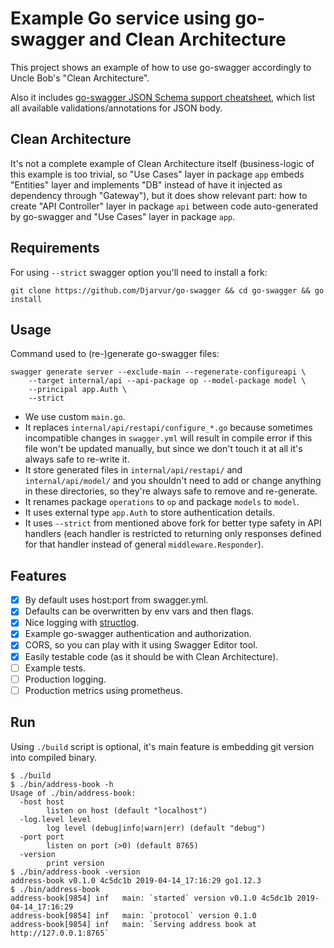 # Example Go service using go-swagger and Clean Architecture

This project shows an example of how to use go-swagger accordingly to
Uncle Bob's "Clean Architecture".

Also it includes [go-swagger JSON Schema support
cheatsheet](json-schema-cheatsheet.yml), which list all available
validations/annotations for JSON body.

## Clean Architecture

It's not a complete example of Clean Architecture itself (business-logic
of this example is too trivial, so "Use Cases" layer in package `app`
embeds "Entities" layer and implements "DB" instead of have it injected as
dependency through "Gateway"), but it does show relevant part: how to
create "API Controller" layer in package `api` between code auto-generated
by go-swagger and "Use Cases" layer in package `app`.

## Requirements

For using `--strict` swagger option you'll need to install a fork:

```
git clone https://github.com/Djarvur/go-swagger && cd go-swagger && go install
```

## Usage

Command used to (re-)generate go-swagger files:

```
swagger generate server --exclude-main --regenerate-configureapi \
    --target internal/api --api-package op --model-package model \
    --principal app.Auth \
    --strict
```

- We use custom `main.go`.
- It replaces `internal/api/restapi/configure_*.go` because sometimes
  incompatible changes in `swagger.yml` will result in compile error if
  this file won't be updated manually, but since we don't touch it at all
  it's always safe to re-write it.
- It store generated files in `internal/api/restapi/` and
  `internal/api/model/` and you shouldn't need to add or change anything
  in these directories, so they're always safe to remove and re-generate.
- It renames package `operations` to `op` and package `models` to `model`.
- It uses external type `app.Auth` to store authentication details.
- It uses `--strict` from mentioned above fork for better type safety in
  API handlers (each handler is restricted to returning only responses
  defined for that handler instead of general `middleware.Responder`).

## Features

- [X] By default uses host:port from swagger.yml.
- [X] Defaults can be overwritten by env vars and then flags.
- [X] Nice logging with [structlog](https://github.com/powerman/structlog).
- [X] Example go-swagger authentication and authorization.
- [X] CORS, so you can play with it using Swagger Editor tool.
- [X] Easily testable code (as it should be with Clean Architecture).
- [ ] Example tests.
- [ ] Production logging.
- [ ] Production metrics using prometheus.

## Run

Using `./build` script is optional, it's main feature is embedding git
version into compiled binary.

```
$ ./build
$ ./bin/address-book -h
Usage of ./bin/address-book:
  -host host
    	listen on host (default "localhost")
  -log.level level
    	log level (debug|info|warn|err) (default "debug")
  -port port
    	listen on port (>0) (default 8765)
  -version
    	print version
$ ./bin/address-book -version
address-book v0.1.0 4c5dc1b 2019-04-14_17:16:29 go1.12.3
$ ./bin/address-book
address-book[9854] inf   main: `started` version v0.1.0 4c5dc1b 2019-04-14_17:16:29
address-book[9854] inf   main: `protocol` version 0.1.0
address-book[9854] inf   main: `Serving address book at http://127.0.0.1:8765`
```
